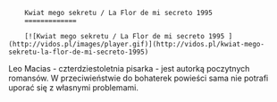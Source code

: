 
        Kwiat mego sekretu / La Flor de mi secreto 1995 
        =============
        
        [![Kwiat mego sekretu / La Flor de mi secreto 1995 ](http://vidos.pl/images/player.gif)](http://vidos.pl/kwiat-mego-sekretu-la-flor-de-mi-secreto-1995)
        
        
 Leo Macias - czterdziestoletnia pisarka - jest autorką poczytnych romansów. W przeciwieństwie do bohaterek powieści sama nie potrafi uporać się z własnymi problemami.
    